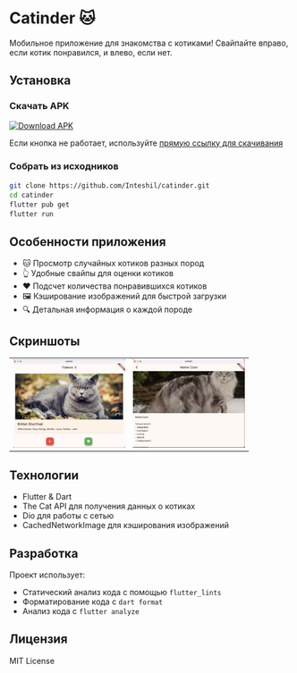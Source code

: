 # Catinder 🐱

Мобильное приложение для знакомства с котиками! Свайпайте вправо, если котик понравился, и влево, если нет.

## Установка

### Скачать APK

<a href="releases/latest/catinder.apk" download>
  <img src="https://img.shields.io/badge/Download-APK-green.svg" alt="Download APK">
</a>

Если кнопка не работает, используйте [прямую ссылку для скачивания](releases/latest/catinder.apk?raw=true)

### Собрать из исходников

```bash
git clone https://github.com/Inteshil/catinder.git
cd catinder
flutter pub get
flutter run
```

## Особенности приложения

- 🐱 Просмотр случайных котиков разных пород
- 👆 Удобные свайпы для оценки котиков
- ❤️ Подсчет количества понравившихся котиков
- 🖼️ Кэширование изображений для быстрой загрузки
- 🔍 Детальная информация о каждой породе

## Скриншоты

<table>
  <tr>
    <td><img src="screenshots/home.png" width="200"/></td>
    <td><img src="screenshots/details.png" width="200"/></td>
  </tr>
</table>

## Технологии

- Flutter & Dart
- The Cat API для получения данных о котиках
- Dio для работы с сетью
- CachedNetworkImage для кэширования изображений

## Разработка

Проект использует:
- Статический анализ кода с помощью `flutter_lints`
- Форматирование кода с `dart format`
- Анализ кода с `flutter analyze`

## Лицензия

MIT License